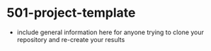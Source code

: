 # 501-project-template
* include general information here for anyone trying to clone your repository and re-create your results

